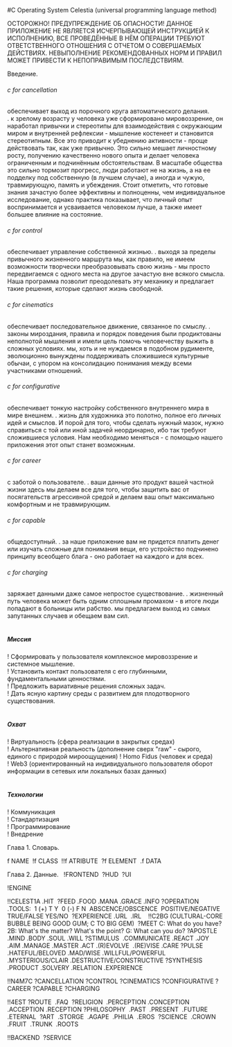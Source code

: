 #С Operating System Celestia (universal programming language method)  

ОСТОРОЖНО! ПРЕДУПРЕЖДЕНИЕ ОБ ОПАСНОСТИ! ДАННОЕ ПРИЛОЖЕНИЕ НЕ ЯВЛЯЕТСЯ ИСЧЕРПЫВАЮЩЕЙ ИНСТРУКЦИЕЙ К ИСПОЛНЕНИЮ, ВСЕ ПРОВЕДЁННЫЕ В НЁМ ОПЕРАЦИИ ТРЕБУЮТ ОТВЕТСТВЕННОГО ОТНОШЕНИЯ С ОТЧЕТОМ О СОВЕРШАЕМЫХ ДЕЙСТВИЯХ. НЕВЫПОЛНЕНИЕ РЕКОМЕНДОВАННЫХ НОРМ И ПРАВИЛ МОЖЕТ ПРИВЕСТИ К НЕПОПРАВИМЫМ ПОСЛЕДСТВИЯМ.

Введение.  
###### c for cancellation
обеспечивает выход из порочного круга автоматического делания.  
. к зрелому возрасту у человека уже сформировано мировоззрение, он наработал привычки и стереотипы для взаимодействия с окружающим миром и внутренней рефлексии - мышление костенеет и становится стереотипным. Все это приводит к убеднению активности - проще действовать так, как уже привычно. Это сильно мешает личностному росту, получению качественно нового опыта и делает человека ограниченным и подчинённым обстоятельствам. В масштабе общества это сильно тормозит прогресс, люди работают не на жизнь, а на ее подделку под собственную (в лучшем случае), а иногда и чужую, травмирующую, память и убеждения. Стоит отметить, что готовые знания зачастую более эффективны и полноценны, чем индивидуальное исследование, однако практика показывает, что личный опыт воспринимается и усваивается человеком лучше, а также имеет большее влияние на состояние.  
###### c for control  
обеспечивает управление собственной жизнью. 
. выходя за пределы привычного жизненного маршрута мы, как правило, не имеем возможности творчески преобразовывать свою жизнь - мы просто передвигаемся с одного места на другое зачастую вне всякого смысла. Наша программа позволит преодолевать эту механику и предлагает такие решения, которые сделают жизнь свободной. 
###### c for cinematics
обеспечивает последовательное движение, связанное по смыслу.
. законы мироздания, правила и порядок поведения были продиктованы неполнотой мышления и имели цель помочь человечеству выжить в сложных условиях. мы, хоть и не нуждаемся в подобном рудименте, эволюционно вынуждены поддерживать сложившиеся культурные обычаи, с упором на консолидацию понимания между всеми участниками отношений.  
###### c for configurative
обеспечивает тонкую настройку собственного внутреннего мира в мире внешнем.
. жизнь для художника это полотно, полное его личных идей и смыслов. И порой для того, чтобы сделать нужный мазок, нужно справиться с той или иной задачей неординарно, ибо так требуют сложившиеся условия. Нам необходимо меняться - с помощью нашего приложения этот опыт станет возможным.  
###### c for career
с заботой о пользователе.
. ваши данные это продукт вашей частной жизни здесь мы делаем все для того, чтобы защитить вас от посягательств агрессивной средой и делаем ваш опыт максимально комфортным и не травмирующим.  
###### c for capable
общедоступный.
. за наше приложение вам не придется платить денег или изучать сложные для понимания вещи, его устройство подчинено принципу всеобщего блага - оно работает на каждого и для всех.  
###### c for charging  
заряжает данными даже самое непростое существование.
. жизненный путь человека может быть одним сплошным промахом - в итоге люди попадают в больницы или рабство. мы предлагаем выход из самых запутанных случаев и обещаем вам сил.  
    
##### Миссия  
! Сформировать у пользователя комплексное мировоззрение и системное мышление.  
! Установить контакт пользователя с его глубинными, фундаментальными ценностями.  
! Предложить вариативные решения сложных задач.  
! Дать ясную картину среды с развитием для плодотворного существования.  
   
##### Охват  
! Виртуальность (сфера реализации в закрытых средах)  
! Альтернативная реальность (дополнение сверх "raw" - сырого, единого с природой мироощущения) 
! Homo Fidus (человек и среда)  
! Web3 (ориентированный на индивидуального пользователя оборот информации в сетевых или локальных базах данных)  
    
##### Технологии  
! Коммуникация  
! Стандартизация  
! Программирование  
! Внедрение

Глава 1. Словарь. 

f NAME  
!f CLASS  
!!f ATRIBUTE  
?f ELEMENT  
.f DATA  

Глава 2. Данные.
  
!FRONTEND  
?HUD  
?UI

!ENGINE  

!!CELEST1A
.HIT 
?FEED
.FOOD
.MANA
.GRACE
.INFO
?OPERATION  
.TOOLS:  
1 (+) T Y  
0 (-) F N  
ABSCENCE/OBSCENCE  
POSITIVE/NEGATIVE  
TRUE/FALSE
YES/NO  
?EXPERIENCE
.URL  
.IRL  
 
!!C2BG (CULTURAL-CORE BUBBLE BEING GOOD GUM; C TO BIG GEM)  
?MEET
C: What do you have?
2B: What's the matter? What's the point?
G: What can you do? 
?APOSTLE  
.MIND
.BODY
.SOUL
.WILL
?STIMULUS  
.COMMUNICATE
.REACT
.JOY  
.AIM
.MANAGE
.MASTER
.ACT
.(R)EVOLVE  
.(RE)VISE
.CARE
?PULSE  
.HATEFUL/BELOVED
.MAD/WISE
.WILLFUL/POWERFUL  
.MYSTERIOUS/CLAIR
.DESTRUCTIVE/CONSTRUCTIVE
?SYNTHESIS  
.PRODUCT
.SOLVERY
.RELATION
.EXPERIENCE

!!N4M7C
?CANCELLATION
?CONTROL
?CINEMATICS
?CONFIGURATIVE
?CAREER
?CAPABLE
?CHARGING

!!4EST 
?ROUTE  
.FAQ  
?RELIGION  
.PERCEPTION
.CONCEPTION
.ACCEPTION
.RECEPTION
?PHILOSOPHY  
.PAST 
.PRESENT  
.FUTURE  
.ETERNAL  
?ART  
.STORGE  
.AGAPE  
.PHILIA  
.EROS  
?SCIENCE  
.CROWN  
.FRUIT  
.TRUNK  
.ROOTS  

!!BACKEND  
?SERVICE
